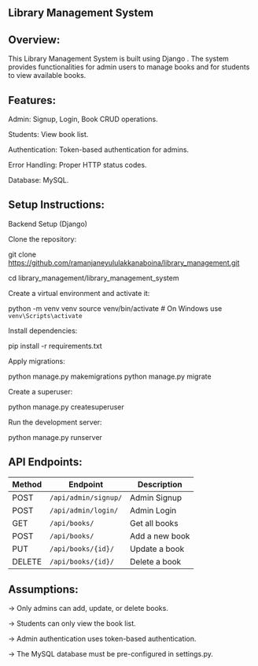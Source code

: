 Library Management System
--------------------------

Overview:
----------
This Library Management System is built using Django . The system provides functionalities for admin users to manage books and for students to view available books.

Features:
---------
Admin: Signup, Login, Book CRUD operations.

Students: View book list.

Authentication: Token-based authentication for admins.

Error Handling: Proper HTTP status codes.

Database: MySQL.

Setup Instructions:
------------------

Backend Setup (Django)

Clone the repository:

git clone https://github.com/ramanjaneyululakkanaboina/library_management.git

cd library_management/library_management_system

Create a virtual environment and activate it:

python -m venv venv
source venv/bin/activate  # On Windows use `venv\Scripts\activate`

Install dependencies:

pip install -r requirements.txt

Apply migrations:

python manage.py makemigrations
python manage.py migrate

Create a superuser:

python manage.py createsuperuser

Run the development server:

python manage.py runserver

API Endpoints:
--------------

| Method | Endpoint             | Description    |
| ------ | -------------------- | -------------- |
| POST   | `/api/admin/signup/` | Admin Signup   |
| POST   | `/api/admin/login/`  | Admin Login    |
| GET    | `/api/books/`        | Get all books  |
| POST   | `/api/books/`        | Add a new book |
| PUT    | `/api/books/{id}/`   | Update a book  |
| DELETE | `/api/books/{id}/`   | Delete a book  |

Assumptions:
------------

-> Only admins can add, update, or delete books.

-> Students can only view the book list.

-> Admin authentication uses token-based authentication.

-> The MySQL database must be pre-configured in settings.py.
